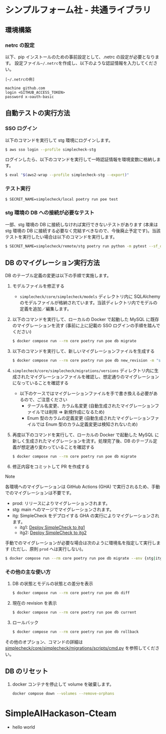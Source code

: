 # シンプルフォーム社 - 共通ライブラリ

## 環境構築

### netrc の設定

以下、pip インストールのための事前設定として、.netrc の設定が必要となります。
設定ファイル`~/.netrc`を作成し、以下のような認証情報を入力してください。

```
[~/.netrcの例]

machine github.com
login <GITHUB_ACCESS_TOKEN>
password x-oauth-basic
```

## 自動テストの実行方法

### SSO ログイン

以下のコマンドを実行して stg 環境にログインします。

```sh
$ aws sso login --profile simplecheck-stg
```

ログインしたら、以下のコマンドを実行して一時認証情報を環境変数に格納します。

```sh
$ eval "$(aws2-wrap --profile simplecheck-stg --export)"
```

### テスト実行

```sh
$ SECRET_NAME=simplecheck/local poetry run poe test
```

### stg 環境の DB への接続が必要なテスト

一部、stg 環境の DB に接続しなければ実行できないテストがあります (本来は stg 環境の DB に接続する必要なく完結すべきなので、今後廃止予定です)。当該テストを実行したい場合は以下のコマンドを実行します。

```sh
$ SECRET_NAME=simplecheck/remote/stg poetry run python -m pytest --sf_db
```

## DB のマイグレーション実行方法

DB のテーブル定義の変更は以下の手順で実施します。

1. モデルファイルを修正する

   - `simplecheck/core/simplecheck/models` ディレクトリ内に SQLAlchemy のモデルファイルが格納されています。当該ディレクトリ内でモデルの定義を追加／編集します。

1. 以下のコマンドを実行して、ローカルの Docker で起動した MySQL に既存のマイグレーションを流す (事前に上に記載の SSO ログインの手順を踏んでください)

   ```sh
   $ docker compose run --rm core poetry run poe db migrate
   ```

1. 以下のコマンドを実行して、新しいマイグレーションファイルを生成する

   ```sh
   $ docker compose run --rm core poetry run poe db new_revision -m "some awesome comment"
   ```

1. `simplecheck/core/simplecheck/migrations/versions` ディレクトリ内に生成されたマイグレーションファイルを確認し、想定通りのマイグレーションになっていることを確認する

   - 以下のケースではマイグレーションファイルを手で書き換える必要があるので、ご注意ください
     - テーブル名変更、カラム名変更 (自動生成されたマイグレーションファイルでは削除 => 新規作成になるため)
     - Enum 型のカラムの定義変更 (自動生成されたマイグレーションファイルでは Enum 型のカラム定義変更は検知されないため)

1. 再度以下のコマンドを実行して、ローカルの Docker で起動した MySQL に新しく生成されたマイグレーションを流す。処理完了後、DB のテーブル定義が想定通り変わっていることを確認する

   ```sh
   $ docker compose run --rm core poetry run poe db migrate
   ```

1. 修正内容をコミットして PR を作成する

> [!NOTE]
> 各環境へのマイグレーションは GitHub Actions (GHA) で実行されるため、手動でのマイグレーションは不要です。
>
> - prod: リリースによりマイグレーションされます。
> - stg: main へのマージでマイグレーションされます。
> - itg: SimpleCheck をデプロイする GHA の実行によりマイグレーションされます。
>   - itg1: [Deploy SimpleCheck to itg1](https://github.com/simple-form/simpleform/actions/workflows/deploy_simplecheck_itg1.yml)
>   - itg2: [Deploy SimpleCheck to itg2](https://github.com/simple-form/simpleform/actions/workflows/deploy_simplecheck_itg2.yml)
>
> 手動でのマイグレーションが必要な場合は次のように環境名を指定して実行します (ただし、原則 `prod` へは実行しない)。
>
> ```sh
> $ docker compose run --rm core poetry run poe db migrate --env {stg|itg1|itg2}
> ```

### その他の主な使い方

1. DB の状態とモデルの状態との差分を表示

   ```sh
   $ docker compose run --rm core poetry run poe db diff
   ```

1. 現在の revision を表示

   ```sh
   $ docker compose run --rm core poetry run poe db current
   ```

1. ロールバック

   ```sh
   $ docker compose run --rm core poetry run poe db rollback
   ```

その他のオプション、コマンドの詳細は [simplecheck/core/simplecheck/migrations/scripts/cmd.py](https://github.com/simple-form/simpleform/blob/main/simplecheck/core/simplecheck/migrations/scripts/cmd.py) を参照してください。

## DB のリセット

1. docker コンテナを停止して volume を破棄します。

   ```sh
   docker compose down --volumes --remove-orphans
   ```
# SimpleAIHackason-Cteam

- hello world
